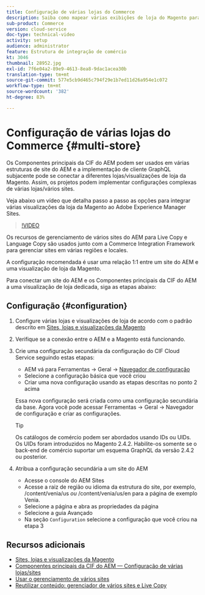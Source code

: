 ```yaml
---
title: Configuração de várias lojas do Commerce
description: Saiba como mapear várias exibições de loja do Magento para o AEM. Isso permite que os projetos suportem casos de uso de vários locatários e várias línguas.
sub-product: Commerce
version: cloud-service
doc-type: technical-video
activity: setup
audience: administrator
feature: Estrutura de integração de comércio
kt: 3046
thumbnail: 28952.jpg
exl-id: 7f6e04a2-89e9-4613-8ea8-9dac1acea30b
translation-type: tm+mt
source-git-commit: 577e5cb9d465c794f29e1b7ed11d26a954e1c072
workflow-type: tm+mt
source-wordcount: '382'
ht-degree: 83%

---
```


# Configuração de várias lojas do Commerce {#multi-store}

Os Componentes principais da CIF do AEM podem ser usados em várias estruturas de site do AEM e a implementação de cliente GraphQL subjacente pode se conectar a diferentes lojas/visualizações de loja da Magento. Assim, os projetos podem implementar configurações complexas de várias lojas/vários sites.

Veja abaixo um vídeo que detalha passo a passo as opções para integrar várias visualizações da loja da Magento ao Adobe Experience Manager Sites.

>[!VIDEO](https://video.tv.adobe.com/v/28952/?quality=12)

Os recursos de gerenciamento de vários sites do AEM para Live Copy e Language Copy são usados junto com a Commerce Integration Framework para gerenciar sites em várias regiões e locales.

A configuração recomendada é usar uma relação 1:1 entre um site do AEM e uma visualização de loja da Magento.

Para conectar um site do AEM e os Componentes principais da CIF do AEM a uma visualização de loja dedicada, siga as etapas abaixo:

## Configuração {#configuration}

1. Configure várias lojas e visualizações de loja de acordo com o padrão descrito em [Sites, lojas e visualizações da Magento](https://docs.magento.com/m2/ce/user_guide/stores/websites-stores-views.html)

2. Verifique se a conexão entre o AEM e a Magento está funcionando.

3. Crie uma configuração secundária da configuração do CIF Cloud Service seguindo estas etapas:

   * AEM vá para Ferramentas -> Geral -> [Navegador de configuração](/help/implementing/developing/introduction/configurations.md#using-configuration-browser)
   * Selecione a configuração básica que você criou
   * Criar uma nova configuração usando as etapas descritas no ponto 2 acima

   Essa nova configuração será criada como uma configuração secundária da base. Agora você pode acessar Ferramentas -> Geral -> Navegador de configuração e criar as configurações.

   >[!TIP]
   >
   > Os catálogos de comércio podem ser abordados usando IDs ou UIDs. Os UIDs foram introduzidos no Magento 2.4.2. Habilite-os somente se o back-end de comércio suportar um esquema GraphQL da versão 2.4.2 ou posterior.

4. Atribua a configuração secundária a um site do AEM

   * Acesse o console do AEM Sites
   * Acesse a raiz de região ou idioma da estrutura do site, por exemplo, /content/venia/us _ou_ /content/venia/us/en para a página de exemplo Venia.
   * Selecione a página e abra as propriedades da página
   * Selecione a guia Avançado
   * Na seção `Configuration` selecione a configuração que você criou na etapa 3

## Recursos adicionais

* [Sites, lojas e visualizações da Magento](https://docs.magento.com/m2/ce/user_guide/stores/websites-stores-views.html)
* [Componentes principais da CIF do AEM — Configuração de várias lojas/sites](https://github.com/adobe/aem-core-cif-components/wiki/configuration#multi-store--site-configuration)
* [Usar o gerenciamento de vários sites](https://docs.adobe.com/content/help/en/experience-manager-learn/sites/translation/multi-site-manager-feature-video-use.html)
* [Reutilizar conteúdo: gerenciador de vários sites e Live Copy](/help/sites-cloud/administering/msm/overview.md)
